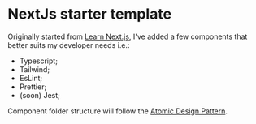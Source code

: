 # NextJs starter template

Originally started from [Learn Next.js](https://nextjs.org/learn), I've added a few components that better suits my developer needs i.e.:

- Typescript;
- Tailwind;
- EsLint;
- Prettier;
- (soon) Jest;

Component folder structure will follow the [Atomic Design Pattern](https://atomicdesign.bradfrost.com/chapter-2/).
